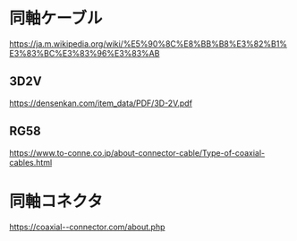 # 同軸ケーブル
https://ja.m.wikipedia.org/wiki/%E5%90%8C%E8%BB%B8%E3%82%B1%E3%83%BC%E3%83%96%E3%83%AB

## 3D2V
https://densenkan.com/item_data/PDF/3D-2V.pdf

## RG58
https://www.to-conne.co.jp/about-connector-cable/Type-of-coaxial-cables.html

# 同軸コネクタ

https://coaxial--connector.com/about.php
